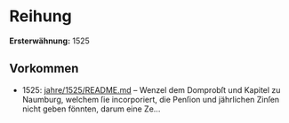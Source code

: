 # Reihung

**Ersterwähnung:** 1525

## Vorkommen
- 1525: [jahre/1525/README.md](../jahre/1525/README.md) – Wenzel
dem Domprobſt und Kapitel zu Naumburg, welchem ſie
incorporiert, die Penſion und jährlichen Zinſen nicht geben
fönnten, darum eine Ze...
